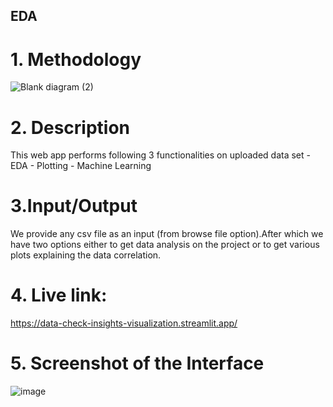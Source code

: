 ## EDA
# 1. Methodology
![Blank diagram (2)](https://user-images.githubusercontent.com/88609674/208240447-cac3923b-fe41-4fc2-bf80-539bebe519ff.jpeg)

# 2. Description
This web app performs following 3 functionalities on uploaded data set - EDA - Plotting - Machine Learning


# 3.Input/Output
We provide any csv file as an input (from browse file option).After which we have two options either to get data analysis on the project or to get various plots explaining the data correlation.

# 4. Live link:
https://data-check-insights-visualization.streamlit.app/
# 5. Screenshot of the Interface
  ![image](https://user-images.githubusercontent.com/88609674/208240112-542cbfec-a784-43e6-ae4f-4d385ffed34f.png)



